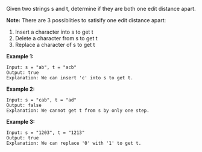 Given two strings s and t, determine if they are both one edit distance apart.

**Note:**
There are 3 possiblities to satisify one edit distance apart:
1. Insert a character into s to get t
2. Delete a character from s to get t
3. Replace a character of s to get t

**Example 1:**
```
Input: s = "ab", t = "acb"
Output: true
Explanation: We can insert 'c' into s to get t.
```
**Example 2:**
```
Input: s = "cab", t = "ad"
Output: false
Explanation: We cannot get t from s by only one step.
```
**Example 3:**
```
Input: s = "1203", t = "1213"
Output: true
Explanation: We can replace '0' with '1' to get t.
```